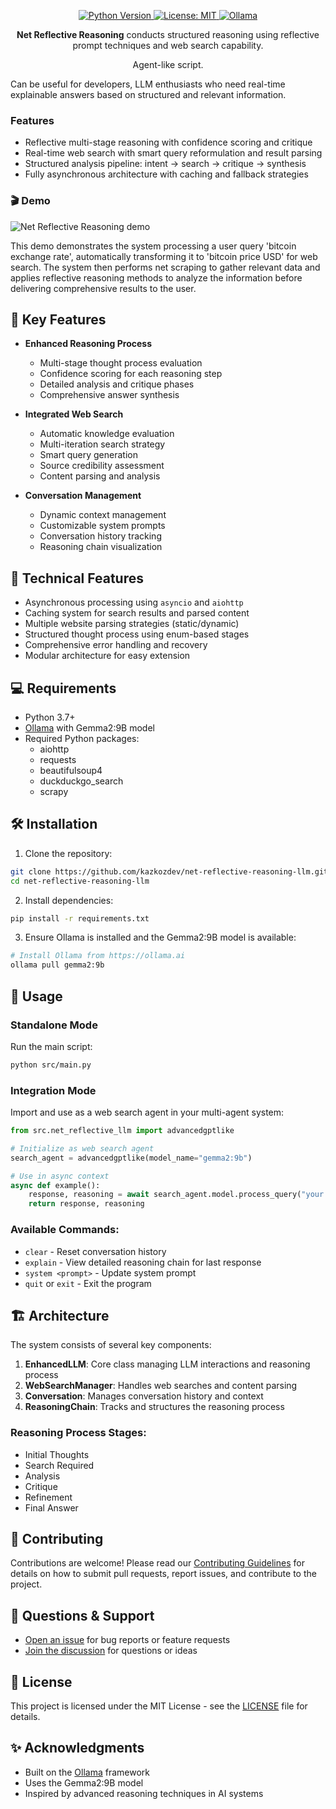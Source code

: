 <p align="center">
  <a href="https://www.python.org">
    <img src="https://img.shields.io/badge/python-3.7%2B-blue" alt="Python Version">
  </a>
  <a href="https://opensource.org/licenses/MIT">
    <img src="https://img.shields.io/badge/License-MIT-yellow.svg" alt="License: MIT">
  </a>
  <a href="https://ollama.ai">
    <img src="https://img.shields.io/badge/Ollama-Gemma2%3A9B-green" alt="Ollama">
  </a>
</p>


<p align="center"> <b>Net Reflective Reasoning</b> conducts structured reasoning using reflective prompt techniques and web search capability.</p>

<p align="center">Agent-like script.</p>

Can be useful for developers, LLM enthusiasts who need real-time explainable answers based on structured and relevant information.

### Features
- Reflective multi-stage reasoning with confidence scoring and critique
- Real-time web search with smart query reformulation and result parsing
- Structured analysis pipeline: intent → search → critique → synthesis
- Fully asynchronous architecture with caching and fallback strategies

### 🎬 Demo

![Net Reflective Reasoning demo](https://github.com/kazkozdev/net-reflective-reasoning-llm/blob/main/net-reasoning-demo.gif)

This demo demonstrates the system processing a user query 'bitcoin exchange rate', automatically transforming it to 'bitcoin price USD' for web search. The system then performs net scraping to gather relevant data and applies reflective reasoning methods to analyze the information before delivering comprehensive results to the user.

## 🌟 Key Features

- **Enhanced Reasoning Process**
  - Multi-stage thought process evaluation
  - Confidence scoring for each reasoning step
  - Detailed analysis and critique phases
  - Comprehensive answer synthesis

- **Integrated Web Search**
  - Automatic knowledge evaluation
  - Multi-iteration search strategy
  - Smart query generation
  - Source credibility assessment
  - Content parsing and analysis

- **Conversation Management**
  - Dynamic context management
  - Customizable system prompts
  - Conversation history tracking
  - Reasoning chain visualization

## 🚀 Technical Features

- Asynchronous processing using `asyncio` and `aiohttp`
- Caching system for search results and parsed content
- Multiple website parsing strategies (static/dynamic)
- Structured thought process using enum-based stages
- Comprehensive error handling and recovery
- Modular architecture for easy extension

## 💻 Requirements

- Python 3.7+
- [Ollama](https://ollama.com) with Gemma2:9B model
- Required Python packages:
  - aiohttp
  - requests
  - beautifulsoup4
  - duckduckgo_search
  - scrapy

## 🛠️ Installation

1. Clone the repository:
```bash
git clone https://github.com/kazkozdev/net-reflective-reasoning-llm.git
cd net-reflective-reasoning-llm
```

2. Install dependencies:
```bash
pip install -r requirements.txt
```

3. Ensure Ollama is installed and the Gemma2:9B model is available:
```bash
# Install Ollama from https://ollama.ai
ollama pull gemma2:9b
```

## 🚀 Usage

### Standalone Mode
Run the main script:
```bash
python src/main.py
```

### Integration Mode
Import and use as a web search agent in your multi-agent system:
```python
from src.net_reflective_llm import advancedgptlike

# Initialize as web search agent
search_agent = advancedgptlike(model_name="gemma2:9b")

# Use in async context
async def example():
    response, reasoning = await search_agent.model.process_query("your query here")
    return response, reasoning
```

### Available Commands:
- `clear` - Reset conversation history
- `explain` - View detailed reasoning chain for last response
- `system <prompt>` - Update system prompt
- `quit` or `exit` - Exit the program

## 🏗️ Architecture

The system consists of several key components:

1. **EnhancedLLM**: Core class managing LLM interactions and reasoning process
2. **WebSearchManager**: Handles web searches and content parsing
3. **Conversation**: Manages conversation history and context
4. **ReasoningChain**: Tracks and structures the reasoning process

### Reasoning Process Stages:
- Initial Thoughts
- Search Required
- Analysis
- Critique
- Refinement
- Final Answer

## 🤝 Contributing

Contributions are welcome! Please read our [Contributing Guidelines](CONTRIBUTING.md) for details on how to submit pull requests, report issues, and contribute to the project.

## 💬 Questions & Support

- [Open an issue](https://github.com/kazkozdev/net-reflective-reasoning-llm/issues/new) for bug reports or feature requests
- [Join the discussion](https://github.com/kazkozdev/net-reflective-reasoning-llm/discussions) for questions or ideas

## 📝 License

This project is licensed under the MIT License - see the [LICENSE](LICENSE) file for details.

## ✨ Acknowledgments

- Built on the [Ollama](https://ollama.ai) framework
- Uses the Gemma2:9B model
- Inspired by advanced reasoning techniques in AI systems
